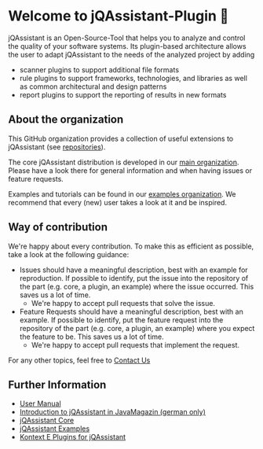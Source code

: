 # Welcome to jQAssistant-Plugin 👋

jQAssistant is an Open-Source-Tool that helps you to analyze and control the quality of your software systems. 
Its plugin-based architecture allows the user to adapt jQAssistant to the needs of the analyzed project by adding
* scanner plugins to support additional file formats
* rule plugins to support frameworks, technologies, and libraries as well as common architectural and design patterns
* report plugins to support the reporting of results in new formats

## About the organization

This GitHub organization provides a collection of useful extensions to jQAssistant (see [repositories](https://github.com/orgs/jqassistant-plugin/repositories)).

The core jQAssistant distribution is developed in our [main organization](https://github.com/jqassistant).
Please have a look there for general information and when having issues or feature requests.

Examples and tutorials can be found in our [examples organization](https://github.com/jqassistant-tutorials).
We recommend that every (new) user takes a look at it and be inspired.

## Way of contribution

We're happy about every contribution. To make this as efficient as possible, take a look at the following guidance:

* Issues should have a meaningful description, best with an example for reproduction. If possible to identify, put the issue into the repository of the part (e.g. core, a plugin, an example) where the issue occurred. This saves us a lot of time.
  * We're happy to accept pull requests that solve the issue. 
* Feature Requests should have a meaningful description, best with an example. If possible to identify, put the feature request into the repository of the part (e.g. core, a plugin, an example) where you expect the feature to be. This saves us a lot of time.
    * We're happy to accept pull requests that implement the request.

For any other topics, feel free to [Contact Us](mailto:info@jqassistant.org)

## Further Information

* [User Manual](https://jqassistant.github.io/jqassistant/doc/)
* [Introduction to jQAssistant in JavaMagazin (german only)](https://www.buschmais.de/download/JavaMagazin_Artikelserie_jQAssistant.pdf)
* [jQAssistant Core](https://github.com/jqassistant)
* [jQAssistant Examples](https://github.com/jqassistant-tutorials)
* [Kontext E Plugins for jQAssistant](https://github.com/orgs/kontext-e/repositories)
